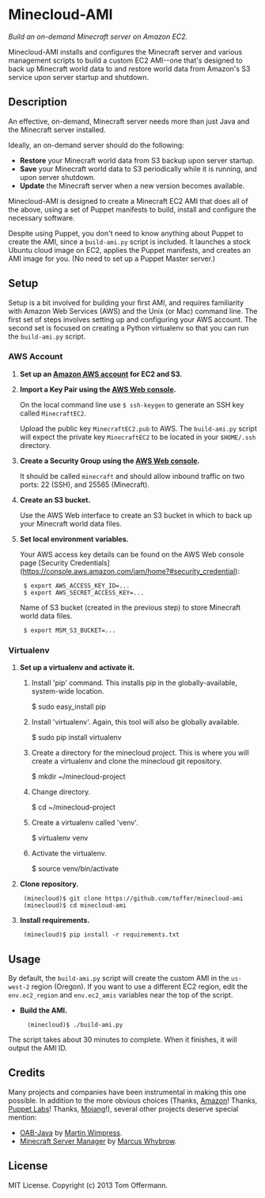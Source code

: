 Minecloud-AMI
=============
*Build an on-demand Minecraft server on Amazon EC2.*

Minecloud-AMI installs and configures the Minecraft server and various management scripts to build a custom EC2 AMI--one that's designed to back up Minecraft world data to and restore world data from Amazon's S3 service upon server startup and shutdown.


Description
-----------
An effective, on-demand, Minecraft server needs more than just Java and the Minecraft server installed.

Ideally, an on-demand server should do the following:

* **Restore** your Minecraft world data from S3 backup upon server startup.
* **Save** your Minecraft world data to S3 periodically while it is running, and upon server shutdown.
* **Update** the Minecraft server when a new version becomes available.

Minecloud-AMI is designed to create a Minecraft EC2 AMI that does all of the above, using a set of Puppet manifests to build, install and configure the necessary software.

Despite using Puppet, you don't need to know anything about Puppet to create the AMI, since a `build-ami.py` script is included. It launches a stock Ubuntu cloud image on EC2, applies the Puppet manifests, and creates an AMI image for you. (No need to set up a Puppet Master server.)


Setup
-----
Setup is a bit involved for building your first AMI, and requires familiarity with Amazon Web Services (AWS) and the Unix (or Mac) command line. The first set of steps involves setting up and configuring your AWS account. The second set is focused on creating a Python virtualenv so that you can run the `build-ami.py` script.


### AWS Account ###

1. **Set up an [Amazon AWS account](https://aws.amazon.com/) for EC2 and S3.**

2. **Import a Key Pair using the [AWS Web console](https://console.aws.amazon.com/).**

	On the local command line use `$ ssh-keygen` to generate an SSH key called `MinecraftEC2`.
	
    Upload the public key `MinecraftEC2.pub` to AWS. The `build-ami.py` script will expect the private key `MinecraftEC2` to be located in your `$HOME/.ssh` directory.

3. **Create a Security Group using the [AWS Web console](https://console.aws.amazon.com/).**

    It should be called `minecraft` and should allow inbound traffic on two ports: 22 (SSH), and 25565 (Minecraft).

4. **Create an S3 bucket.**

    Use the AWS Web interface to create an S3 bucket in which to back up your Minecraft world data files.

5. **Set local environment variables.**

    Your AWS access key details can be found on the AWS Web console page [Security Credentials] (https://console.aws.amazon.com/iam/home?#security_credential):

        $ export AWS_ACCESS_KEY_ID=...
        $ export AWS_SECRET_ACCESS_KEY=...

    Name of S3 bucket (created in the previous step) to store Minecraft world data files.

        $ export MSM_S3_BUCKET=...


### Virtualenv ###

1. **Set up a virtualenv and activate it.**

    1. Install 'pip' command. This installs pip in the globally-available, system-wide location.

        $ sudo easy_install pip

	2. Install 'virtualenv'. Again, this tool will also be globally available.

		$ sudo pip install virtualenv

	3. Create a directory for the minecloud project. This is where you will create a virtualenv and clone the minecloud git repository. 

		$ mkdir ~/minecloud-project

	4. Change directory.

		$ cd ~/minecloud-project

	5. Create a virtualenv called 'venv'.

		$ virtualenv venv

	6. Activate the virtualenv.

		$ source venv/bin/activate

2. **Clone repository.**

        (minecloud)$ git clone https://github.com/toffer/minecloud-ami
        (minecloud)$ cd minecloud-ami

3. **Install requirements.**

        (minecloud)$ pip install -r requirements.txt


Usage
-----
By default, the `build-ami.py` script will create the custom AMI in the `us-west-2` region (Oregon). If you want to use a different EC2 region, edit the `env.ec2_region` and `env.ec2_amis` variables near the top of the script.

* **Build the AMI.**

        (minecloud)$ ./build-ami.py

The script takes about 30 minutes to complete. When it finishes, it will output the AMI ID.


Credits
-------
Many projects and companies have been instrumental in making this one possible. In addition to the more obvious choices (Thanks, [Amazon](https://aws.amazon.com/)! Thanks, [Puppet Labs](https://puppetlabs.com/)! Thanks, [Mojang](http://minecraft.net/)!), several other projects deserve special mention:

* [OAB-Java](https://github.com/flexiondotorg/oab-java6) by [Martin Wimpress](https://github.com/flexiondotorg).
* [Minecraft Server Manager](https://github.com/marcuswhybrow/minecraft-server-manager) by [Marcus Whybrow](https://github.com/marcuswhybrow).


License
-------
MIT License. Copyright (c) 2013 Tom Offermann.
